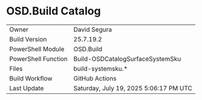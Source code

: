 ﻿# OSD.Build Catalog

| | |
|-|-|
| Owner | David Segura |
| Build Version | 25.7.19.2 |
| PowerShell Module | OSD.Build |
| PowerShell Function | Build-OSDCatalogSurfaceSystemSku |
| Files | build-systemsku.* |
| Build Workflow | GitHub Actions |
| Last Update | Saturday, July 19, 2025 5:06:17 PM UTC |
